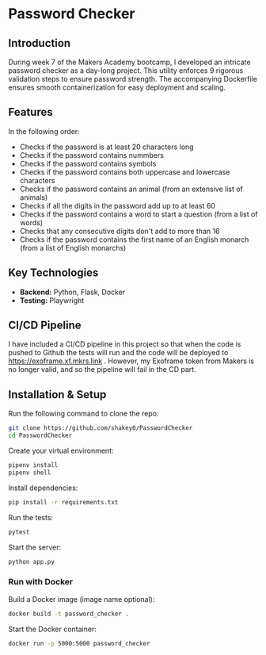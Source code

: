 # Password Checker

## Introduction

During week 7 of the Makers Academy bootcamp, I developed an intricate password checker as a day-long project. This utility enforces 9 rigorous validation steps to ensure password strength. The accompanying Dockerfile ensures smooth containerization for easy deployment and scaling.

## Features

In the following order:
- Checks if the password is at least 20 characters long
- Checks if the password contains nummbers
- Checks if the password contains symbols
- Checks if the password contains both uppercase and lowercase characters
- Checks if the password contains an animal (from an extensive list of animals)
- Checks if all the digits in the password add up to at least 60
- Checks if the password contains a word to start a question (from a list of words)
- Checks that any consecutive digits don't add to more than 16
- Checks if the password contains the first name of an English monarch (from a list of English monarchs)

## Key Technologies

- **Backend:** Python, Flask, Docker
- **Testing:** Playwright

## CI/CD Pipeline

I have included a CI/CD pipeline in this project so that when the code is pushed to Github the tests will run and the code will be deployed to https://exoframe.xf.mkrs.link . However, my Exoframe token from Makers is no longer valid, and so the pipeline will fail in the CD part.

## Installation & Setup

Run the following command to clone the repo:
```bash
git clone https://github.com/shakey0/PasswordChecker
cd PasswordChecker
```

Create your virtual environment:
```bash
pipenv install
pipenv shell
```

Install dependencies:
```bash
pip install -r requirements.txt
```

Run the tests:
```bash
pytest
```

Start the server:
```bash
python app.py
```

### Run with Docker

Build a Docker image (image name optional):
```bash
docker build -t password_checker .
```

Start the Docker container:
```bash
docker run -p 5000:5000 password_checker
```